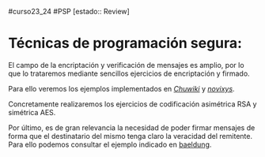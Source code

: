 #curso23_24 #PSP [estado:: Review] 

# Técnicas de programación segura:
El campo de la encriptación y verificación de mensajes es amplio, por lo que lo trataremos mediante sencillos ejercicios de encriptación y firmado.

Para ello veremos los ejemplos implementados en [*Chuwiki*](https://chuidiang.org/index.php?title=Encriptacion_con_Java) y [*novixys*](https://www.novixys.com/blog/encrypt-sign-file-using-rsa-java/).

Concretamente realizaremos los ejercicios de codificación asimétrica RSA y simétrica AES.

Por último, es de gran relevancia la necesidad de poder firmar mensajes de forma que el destinatario del mismo tenga claro la veracidad del remitente. Para ello podemos consultar el ejemplo indicado en [baeldung](https://www.baeldung.com/java-digital-signature).